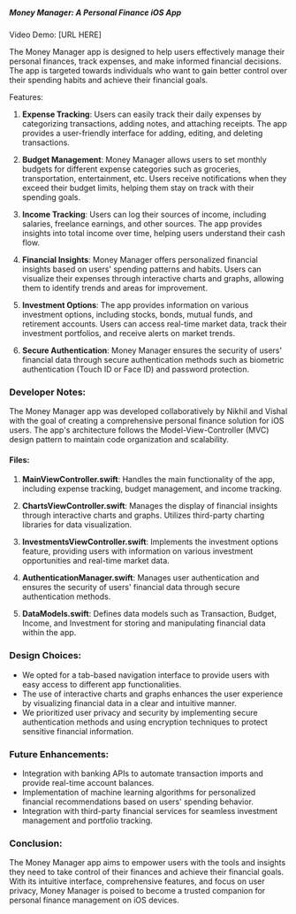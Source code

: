 ##### Money Manager: A Personal Finance iOS App

Video Demo: [URL HERE]

The Money Manager app is designed to help users effectively manage their personal finances, track expenses, and make informed financial decisions. The app is targeted towards individuals who want to gain better control over their spending habits and achieve their financial goals.

Features:

1. **Expense Tracking**: Users can easily track their daily expenses by categorizing transactions, adding notes, and attaching receipts. The app provides a user-friendly interface for adding, editing, and deleting transactions.

2. **Budget Management**: Money Manager allows users to set monthly budgets for different expense categories such as groceries, transportation, entertainment, etc. Users receive notifications when they exceed their budget limits, helping them stay on track with their spending goals.

3. **Income Tracking**: Users can log their sources of income, including salaries, freelance earnings, and other sources. The app provides insights into total income over time, helping users understand their cash flow.

4. **Financial Insights**: Money Manager offers personalized financial insights based on users' spending patterns and habits. Users can visualize their expenses through interactive charts and graphs, allowing them to identify trends and areas for improvement.

5. **Investment Options**: The app provides information on various investment options, including stocks, bonds, mutual funds, and retirement accounts. Users can access real-time market data, track their investment portfolios, and receive alerts on market trends.

6. **Secure Authentication**: Money Manager ensures the security of users' financial data through secure authentication methods such as biometric authentication (Touch ID or Face ID) and password protection.

### Developer Notes:

The Money Manager app was developed collaboratively by Nikhil and Vishal with the goal of creating a comprehensive personal finance solution for iOS users. The app's architecture follows the Model-View-Controller (MVC) design pattern to maintain code organization and scalability.

#### Files:

1. **MainViewController.swift**: Handles the main functionality of the app, including expense tracking, budget management, and income tracking.

2. **ChartsViewController.swift**: Manages the display of financial insights through interactive charts and graphs. Utilizes third-party charting libraries for data visualization.

3. **InvestmentsViewController.swift**: Implements the investment options feature, providing users with information on various investment opportunities and real-time market data.

4. **AuthenticationManager.swift**: Manages user authentication and ensures the security of users' financial data through secure authentication methods.

5. **DataModels.swift**: Defines data models such as Transaction, Budget, Income, and Investment for storing and manipulating financial data within the app.

### Design Choices:

- We opted for a tab-based navigation interface to provide users with easy access to different app functionalities.
- The use of interactive charts and graphs enhances the user experience by visualizing financial data in a clear and intuitive manner.
- We prioritized user privacy and security by implementing secure authentication methods and using encryption techniques to protect sensitive financial information.

### Future Enhancements:

- Integration with banking APIs to automate transaction imports and provide real-time account balances.
- Implementation of machine learning algorithms for personalized financial recommendations based on users' spending behavior.
- Integration with third-party financial services for seamless investment management and portfolio tracking.

### Conclusion:

The Money Manager app aims to empower users with the tools and insights they need to take control of their finances and achieve their financial goals. With its intuitive interface, comprehensive features, and focus on user privacy, Money Manager is poised to become a trusted companion for personal finance management on iOS devices.
